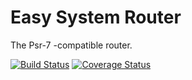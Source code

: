 Easy System Router
==================
The Psr-7 -compatible router.

[![Build Status](https://travis-ci.org/easy-system/es-router.svg?branch=master)](https://travis-ci.org/easy-system/es-router)
[![Coverage Status](https://coveralls.io/repos/github/easy-system/es-router/badge.svg?branch=master)](https://coveralls.io/github/easy-system/es-router?branch=master)
